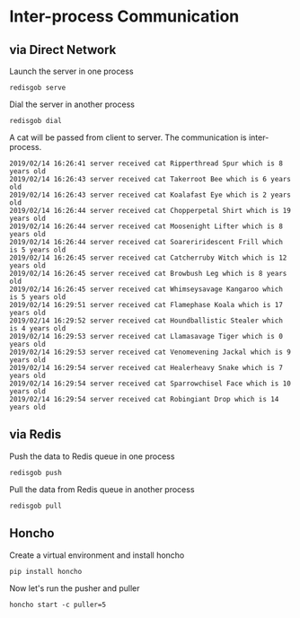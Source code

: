 # Inter-process Communication

## via Direct Network

Launch the server in one process

    redisgob serve

Dial the server in another process

    redisgob dial

A cat will be passed from client to server. The communication is inter-process.

```text
2019/02/14 16:26:41 server received cat Ripperthread Spur which is 8 years old
2019/02/14 16:26:43 server received cat Takerroot Bee which is 6 years old
2019/02/14 16:26:43 server received cat Koalafast Eye which is 2 years old
2019/02/14 16:26:44 server received cat Chopperpetal Shirt which is 19 years old
2019/02/14 16:26:44 server received cat Moosenight Lifter which is 8 years old
2019/02/14 16:26:44 server received cat Soareriridescent Frill which is 5 years old
2019/02/14 16:26:45 server received cat Catcherruby Witch which is 12 years old
2019/02/14 16:26:45 server received cat Browbush Leg which is 8 years old
2019/02/14 16:26:45 server received cat Whimseysavage Kangaroo which is 5 years old
2019/02/14 16:29:51 server received cat Flamephase Koala which is 17 years old
2019/02/14 16:29:52 server received cat Houndballistic Stealer which is 4 years old
2019/02/14 16:29:53 server received cat Llamasavage Tiger which is 0 years old
2019/02/14 16:29:53 server received cat Venomevening Jackal which is 9 years old
2019/02/14 16:29:54 server received cat Healerheavy Snake which is 7 years old
2019/02/14 16:29:54 server received cat Sparrowchisel Face which is 10 years old
2019/02/14 16:29:54 server received cat Robingiant Drop which is 14 years old
```

## via Redis

Push the data to Redis queue in one process

    redisgob push

Pull the data from Redis queue in another process

    redisgob pull

## Honcho

Create a virtual environment and install honcho

    pip install honcho

Now let's run the pusher and puller

    honcho start -c puller=5